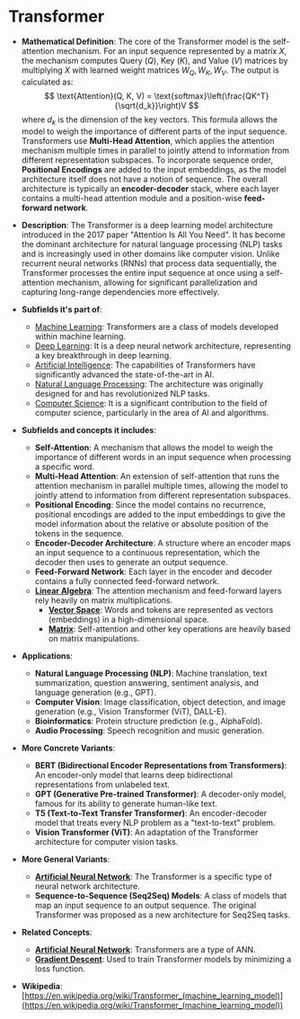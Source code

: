 # Transformer

- **Mathematical Definition**: The core of the Transformer model is the self-attention mechanism. For an input sequence represented by a matrix $X$, the mechanism computes Query ($Q$), Key ($K$), and Value ($V$) matrices by multiplying $X$ with learned weight matrices $W_Q, W_K, W_V$. The output is calculated as:
$$ \text{Attention}(Q, K, V) = \text{softmax}\left(\frac{QK^T}{\sqrt{d_k}}\right)V $$
  where $d_k$ is the dimension of the key vectors. This formula allows the model to weigh the importance of different parts of the input sequence. Transformers use **Multi-Head Attention**, which applies the attention mechanism multiple times in parallel to jointly attend to information from different representation subspaces. To incorporate sequence order, **Positional Encodings** are added to the input embeddings, as the model architecture itself does not have a notion of sequence. The overall architecture is typically an **encoder-decoder** stack, where each layer contains a multi-head attention module and a position-wise **feed-forward network**.

- **Description**: The Transformer is a deep learning model architecture introduced in the 2017 paper "Attention Is All You Need". It has become the dominant architecture for natural language processing (NLP) tasks and is increasingly used in other domains like computer vision. Unlike recurrent neural networks (RNNs) that process data sequentially, the Transformer processes the entire input sequence at once using a self-attention mechanism, allowing for significant parallelization and capturing long-range dependencies more effectively.

- **Subfields it's part of**:
    - [Machine Learning](https://en.wikipedia.org/wiki/Machine_learning): Transformers are a class of models developed within machine learning.
    - [Deep Learning](https://en.wikipedia.org/wiki/Deep_learning): It is a deep neural network architecture, representing a key breakthrough in deep learning.
    - [Artificial Intelligence](https://en.wikipedia.org/wiki/Artificial_intelligence): The capabilities of Transformers have significantly advanced the state-of-the-art in AI.
    - [Natural Language Processing](https://en.wikipedia.org/wiki/Natural_language_processing): The architecture was originally designed for and has revolutionized NLP tasks.
    - [Computer Science](https://en.wikipedia.org/wiki/Computer_science): It is a significant contribution to the field of computer science, particularly in the area of AI and algorithms.

- **Subfields and concepts it includes**:
    - **Self-Attention**: A mechanism that allows the model to weigh the importance of different words in an input sequence when processing a specific word.
    - **Multi-Head Attention**: An extension of self-attention that runs the attention mechanism in parallel multiple times, allowing the model to jointly attend to information from different representation subspaces.
    - **Positional Encoding**: Since the model contains no recurrence, positional encodings are added to the input embeddings to give the model information about the relative or absolute position of the tokens in the sequence.
    - **Encoder-Decoder Architecture**: A structure where an encoder maps an input sequence to a continuous representation, which the decoder then uses to generate an output sequence.
    - **Feed-Forward Network**: Each layer in the encoder and decoder contains a fully connected feed-forward network.
    - **[Linear Algebra](../../pure_mathematics/linear_algebra/)**: The attention mechanism and feed-forward layers rely heavily on matrix multiplications.
        - **[Vector Space](../../pure_mathematics/linear_algebra/vector_space.md)**: Words and tokens are represented as vectors (embeddings) in a high-dimensional space.
        - **[Matrix](../../pure_mathematics/linear_algebra/matrix.md)**: Self-attention and other key operations are heavily based on matrix manipulations.

- **Applications**:
    - **Natural Language Processing (NLP)**: Machine translation, text summarization, question answering, sentiment analysis, and language generation (e.g., GPT).
    - **Computer Vision**: Image classification, object detection, and image generation (e.g., Vision Transformer (ViT), DALL-E).
    - **Bioinformatics**: Protein structure prediction (e.g., AlphaFold).
    - **Audio Processing**: Speech recognition and music generation.

- **More Concrete Variants**:
    - **BERT (Bidirectional Encoder Representations from Transformers)**: An encoder-only model that learns deep bidirectional representations from unlabeled text.
    - **GPT (Generative Pre-trained Transformer)**: A decoder-only model, famous for its ability to generate human-like text.
    - **T5 (Text-to-Text Transfer Transformer)**: An encoder-decoder model that treats every NLP problem as a "text-to-text" problem.
    - **Vision Transformer (ViT)**: An adaptation of the Transformer architecture for computer vision tasks.

- **More General Variants**:
    - **[Artificial Neural Network](./artificial_neural_network.md)**: The Transformer is a specific type of neural network architecture.
    - **Sequence-to-Sequence (Seq2Seq) Models**: A class of models that map an input sequence to an output sequence. The original Transformer was proposed as a new architecture for Seq2Seq tasks.

- **Related Concepts**:
    - **[Artificial Neural Network](./artificial_neural_network.md)**: Transformers are a type of ANN.
    - **[Gradient Descent](./gradient_descent.md)**: Used to train Transformer models by minimizing a loss function.

- **Wikipedia**: [https://en.wikipedia.org/wiki/Transformer_(machine_learning_model)](https://en.wikipedia.org/wiki/Transformer_(machine_learning_model))

